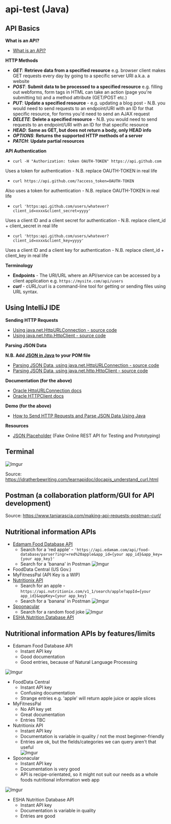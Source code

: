 # api-test (Java)

## API Basics

**What is an API?**

- [What is an API?](https://www.youtube.com/watch?v=s7wmiS2mSXY)

**HTTP Methods**

- _**GET**_: **Retrieve data from a specified resource** e.g. browser client makes GET requests every day by going to a specific server URI a.k.a. a website
- _**POST**_: **Submit data to be processed to a specified resource** e.g. filling out webforms, form tags in HTML can take an action (page you're submitting to) and a method attribute (GET/POST etc.)
- _**PUT**_: **Update a specified resource** - e.g. updating a blog post - N.B. you would need to send requests to an endpoint/URI with an ID for that specific resource, for forms you'd need to send an AJAX request
- _**DELETE**_: **Delete a specified resource** - N.B. you would need to send requests to an endpoint/URI with an ID for that specific resource
- _**HEAD**_: **Same as GET, but does not return a body, only HEAD info**
- _**OPTIONS**_: **Returns the supported HTTP methods of a server**
- _**PATCH**_: **Update partial resources**

**API Authentication**

- ```curl -H "Authorization: token OAUTH-TOKEN" https://api.github.com```

Uses a token for authentication - N.B. replace OAUTH-TOKEN in real life

- ```curl https://api.github.com/?access_token=OAUTH-TOKEN```

Also uses a token for authentication - N.B. replace OAUTH-TOKEN in real life

- ```curl 'https:api.github.com/users/whatever?client_id=xxxx&client_secret=yyyy'```

Uses a client ID and a client secret for authentication -  N.B. replace client_id + client_secret in real life

- ```curl 'https:api.github.com/users/whatever?client_id=xxxx&client_key=yyyy'```

Uses a client ID and a client key for authentication -  N.B. replace client_id + client_key in real life

**Terminology**

- **Endpoints** - The URI/URL where an API/service can be accessed by a client application e.g. ```https://mysite.com/api/users```
- _**curl**_ - cURL/curl is a command-line tool for getting or sending files using URL syntax.

## Using IntelliJ IDE

<strong>Sending HTTP Requests</strong>
- [Using java.net.HttpURLConnection - source code](https://github.com/ParisaTork/api-test/blob/HTTPURLCONNECTION/src/com/company/Main.java)
- [Using java.net.http.HttpClient - source code](https://github.com/ParisaTork/api-test/blob/HTTPCLIENT/src/main/java/com/company/Main.java)

<strong>Parsing JSON Data</strong> 

**N.B. Add [JSON in Java](https://mvnrepository.com/artifact/org.json/json/20190722) to your POM file**
- [Parsing JSON Data, using java.net.HttpURLConnection - source code](https://github.com/ParisaTork/api-test/blob/PARSEHTTPURLCONNECTION/src/main/java/com/company/Main.java)
- [Parsing JSON Data, using java.net.http.HttpClient - source code](https://github.com/ParisaTork/api-test/blob/PARSEHTTPCLIENT/src/main/java/com/company/Main.java)

<strong>Documentation (for the above)</strong>
- [Oracle HttpURLConnection docs](https://docs.oracle.com/en/java/javase/12/docs/api/java.base/java/net/HttpURLConnection.html)
- [Oracle HTTPClient docs](https://docs.oracle.com/en/java/javase/12/docs/api/java.net.http/java/net/http/package-summary.html)

<strong>Demo (for the above)</strong>
- [How to Send HTTP Requests and Parse JSON Data Using Java](https://www.youtube.com/watch?v=qzRKa8I36Ww)

<strong>Resources</strong>
- [JSON Placeholder](https://jsonplaceholder.typicode.com/) (Fake Online REST API for Testing and Prototyping)

## Terminal

![Imgur](https://i.imgur.com/28RjR3Bl.png)

Source: https://idratherbewriting.com/learnapidoc/docapis_understand_curl.html


## Postman (a collaboration platform/GUI for API development)

Source: https://www.taniarascia.com/making-api-requests-postman-curl/

## Nutritional information APIs

- [Edamam Food Database API](https://developer.edamam.com/food-database-api-docs)
  - Search for a 'red apple' - ```'https://api.edamam.com/api/food-database/parser?ingr=red%20apple&app_id={your app_id}&app_key={your app_key}'```
  - Search for a 'banana' in Postman
![Imgur](https://i.imgur.com/DuNErfhl.png)
- FoodData Central (US Gov.)
- MyFitnessPal (API Key is a WIP)
- [Nutritionix API](https://developer.nutritionix.com/docs/v1_1)
  - Search for an apple - ```https://api.nutritionix.com/v1_1/search/apple?appId={your app_id}&appKey={your app_key}```
  - Search for a 'banana' in Postman
  ![Imgur](https://i.imgur.com/LOp4vfNl.png)
- [Spoonacular](https://spoonacular.com/food-api/docs)
  - Search for a random food joke
  ![Imgur](https://i.imgur.com/VtrLglQl.png)
- [ESHA Nutrition Database API](https://nutrition-api-dev.esha.com/docs/services/nutrition-api/operations/food-search)

## Nutritional information APIs by features/limits
- Edamam Food Database API
  - Instant API key
  - Good documentation
  - Good entries, because of Natural Language Processing
  
![Imgur](https://i.imgur.com/vwk9lStl.png)
 
  
- FoodData Central
  - Instant API key
  - Confusing documentation
  - Strange entries e.g. 'apple' will return apple juice or apple slices
- MyFitnessPal
  - No API key yet
  - Great documentation
  - Entries TBC
- Nutritionix API
  - Instant API key
  - Documentation is variable in quality / not the most beginner-friendly
  - Entries are ok, but the fields/categories we can query aren't that useful  
![Imgur](https://i.imgur.com/izscJY8l.png)
- Spoonacular
  - Instant API key
  - Documentation is very good
  - API is recipe-orientated, so it might not suit our needs as a whole foods nutritional information web app

![Imgur](https://i.imgur.com/tE742xgl.png)
- ESHA Nutrition Database API
  - Instant API key
  - Documentation is variable in quality
  - Entries are good

